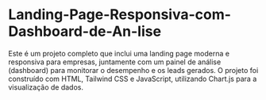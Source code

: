 # Landing-Page-Responsiva-com-Dashboard-de-An-lise
Este é um projeto completo que inclui uma landing page moderna e responsiva para empresas, juntamente com um painel de análise (dashboard) para monitorar o desempenho e os leads gerados. O projeto foi construído com HTML, Tailwind CSS e JavaScript, utilizando Chart.js para a visualização de dados.

